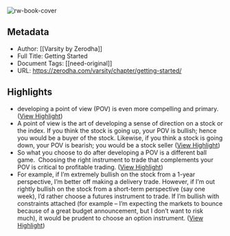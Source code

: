 ![rw-book-cover](https://zerodha.com/varsity/wp-content/uploads/2019/09/Ch-13title.jpg)

## Metadata
- Author: [[Varsity by Zerodha]]
- Full Title: Getting Started
- Document Tags: [[need-original]] 
- URL: https://zerodha.com/varsity/chapter/getting-started/

## Highlights
- developing a point of view (POV) is even more compelling and primary. ([View Highlight](https://read.readwise.io/read/01h1k7s8dyzkhh95km41c41v30))
- A point of view is the art of developing a sense of direction on a stock or the index. If you think the stock is going up, your POV is bullish; hence you would be a buyer of the stock. Likewise, if you think a stock is going down, your POV is bearish; you would be a stock seller ([View Highlight](https://read.readwise.io/read/01h1k7snbgthvb7d2vsrpxch4e))
- So what you choose to do after developing a POV is a different ball game.  Choosing the right instrument to trade that complements your POV is critical to profitable trading. ([View Highlight](https://read.readwise.io/read/01h1k7szzk93fkyj5jqyd0gkmm))
- For example, if I’m extremely bullish on the stock from a 1-year perspective, I’m better off making a delivery trade. However, if I’m out rightly bullish on the stock from a short-term perspective (say one week), I’d rather choose a futures instrument to trade.
  If I’m bullish with constraints attached (for example – I’m expecting the markets to bounce because of a great budget announcement, but I don’t want to risk much), it would be prudent to choose an option instrument. ([View Highlight](https://read.readwise.io/read/01h1k7t552vc93wsjyffwravpt))
